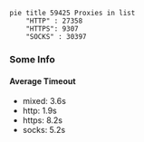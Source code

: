 
```mermaid
pie title 59425 Proxies in list
    "HTTP" : 27358
    "HTTPS": 9307
    "SOCKS" : 30397
```

### Some Info
#### Average Timeout

- mixed: 3.6s
- http: 1.9s
- https: 8.2s
- socks: 5.2s
